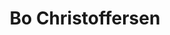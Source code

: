 ---
title: Bo Christoffersen
work: Forstander. Skovvænget. Region Hovedstaden. Den Sociale virksomhed
image: /assets/255/bo-christoffersen-gray.png
linkedin: https://www.linkedin.com/in/bo-christoffersen-68711113b/
education: Pædagog, Cand.scient.soc., MPG
---